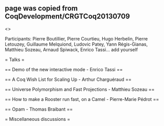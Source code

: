 ## page was copied from CoqDevelopment/CRGTCoq20130709
<<TableOfContents>>

Participants: Pierre Boutillier, Pierre Courtieu, Hugo Herbelin, Pierre Letouzey, Guillaume Melquiond,
Ludovic Patey, Yann Régis-Gianas, Matthieu Sozeau, Arnaud Spiwack, Enrico Tassi... add yourself

= Talks =

== Demo of the new interactive mode - Enrico Tassi ==

== A Coq Wish List for Scaling Up - Arthur Charguéraud ==

== Universe Polymorphism and Fast Projections - Matthieu Sozeau ==

== How to make a Rooster run fast, on a Camel - Pierre-Marie Pédrot ==

== Opam - Thomas Braibant ==

= Miscellaneous discussions =
